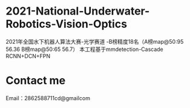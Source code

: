 # 2021-National-Underwater-Robotics-Vision-Optics
2021年全国水下机器人算法大赛-光学赛道 -B榜精度18名（A榜map@50:95   56.36         B榜map@50:65 56.7）
本工程基于mmdetection-Cascade RCNN+DCN+FPN
# Contact me

Email：2862588711cd@gmailcom
